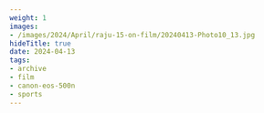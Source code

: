 ```yaml
---
weight: 1
images:
- /images/2024/April/raju-15-on-film/20240413-Photo10_13.jpg
hideTitle: true
date: 2024-04-13
tags:
- archive
- film
- canon-eos-500n
- sports
---
```

